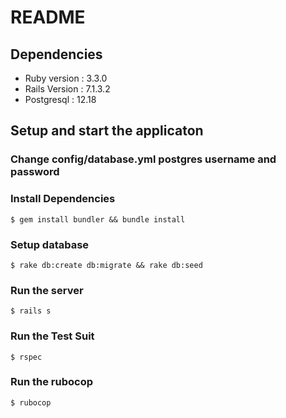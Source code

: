 # README

## Dependencies
* Ruby version : 3.3.0
* Rails Version : 7.1.3.2
* Postgresql : 12.18

## Setup and start the applicaton

### Change config/database.yml postgres username and password

### Install Dependencies
```
$ gem install bundler && bundle install
```

### Setup database
```
$ rake db:create db:migrate && rake db:seed
```

### Run the server
```
$ rails s
```

### Run the Test Suit
```
$ rspec
```

### Run the rubocop
```
$ rubocop
```
